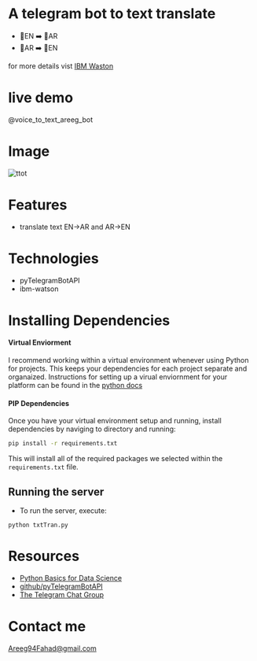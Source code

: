 # A telegram bot to text translate
- 📜EN ➡️ 📜AR 
- 📜AR ➡️ 📜EN

for more details vist [IBM Waston](https://www.ibm.com/cloud/watson-text-to-speech)

# live demo
@voice_to_text_areeg_bot

# Image
![ttot](https://user-images.githubusercontent.com/30151596/119551006-c9ebf300-bda1-11eb-84eb-bbf6357b873e.jpg)



# Features
- translate text EN->AR and AR->EN

# Technologies
- pyTelegramBotAPI
- ibm-watson
# Installing Dependencies

#### Virtual Enviorment 

I recommend working within a virtual environment whenever using Python for projects. This keeps your dependencies for each project separate and organaized. Instructions for setting up a virual enviornment for your platform can be found in the [python docs](https://packaging.python.org/guides/installing-using-pip-and-virtual-environments/)

#### PIP Dependencies

Once you have your virtual environment setup and running, install dependencies by naviging to directory and running:

```bash
pip install -r requirements.txt
```

This will install all of the required packages we selected within the `requirements.txt` file.

## Running the server

- To run the server, execute:

```
python txtTran.py
```
# Resources
- [Python Basics for Data Science](https://www.edx.org/new/course/python-basics-for-data-science)
- [github/pyTelegramBotAPI](https://github.com/eternnoir/pyTelegramBotAPI)
- [The Telegram Chat Group](https://telegram.me/joinchat/Bn4ixj84FIZVkwhk2jag6A)

# Contact me 
Areeg94Fahad@gmail.com
